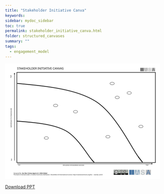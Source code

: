 ```yaml
---
title: "Stakeholder Initiative Canva"
keywords: 
sidebar: mydoc_sidebar
toc: true
permalink: stakeholder_initiative_canva.html
folder: structured_canvases
summary: ""
tags: 
  - engagement_model
---
```




![image001](media/stakeholder_initiative_canva.svg)
 
[Download PPT](media/ppt/stakeholder_initiative_canva.pptx)